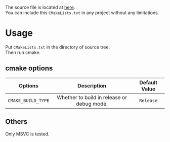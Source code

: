 The source file is located at [here](https://github.com/Inori/FuckGalEngine/tree/04628aecd9915e279963ff9b8e5a99f93f81c227/CatSystem2/CatSystem2).  
You can include this `CMakeLists.txt` in any project without any limitations.  
# Usage
Put `CMakeLists.txt` in the directory of source tree.  
Then run cmake.  
## cmake options
| Options | Description | Default Value |
|:-------:|:-----------:|:-------------:|
| `CMAKE_BUILD_TYPE` | Whether to build in release or debug mode. | `Release` |
## Others
Only MSVC is tested.
